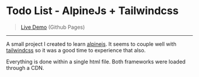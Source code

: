 # Todo List - AlpineJs + Tailwindcss

> [Live Demo](https://github.com) (Github Pages)

---

A small project I created to learn [alpinejs](https://github.com/alpinejs/alpine). It seems to couple well with [tailwindcss](https://tailwindcss.com/) so it was a good time to experience that also.

Everything is done within a single html file. Both frameworks were loaded through a CDN.
